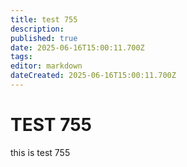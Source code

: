 ```yaml
---
title: test 755
description: 
published: true
date: 2025-06-16T15:00:11.700Z
tags: 
editor: markdown
dateCreated: 2025-06-16T15:00:11.700Z
---
```


# TEST 755
this is test 755
